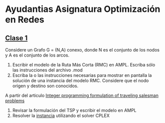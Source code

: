 # Ayudantias Asignatura Optimización en Redes
## [Clase 1](https://github.com/alexfabianb94/Practica_Opt_Redes)
Considere un Grafo G = (N,A) conexo, donde N es el conjunto de los nodos y A es el conjunto de los arcos.
1. Escribir el modelo de la Ruta Más Corta (RMC) en AMPL. Escriba sólo las instrucciones del archivo .mod
2. Escriba la o las instrucciones necesarias para mostrar en pantalla la solución de una instancia del modelo RMC. Considere que el nodo origen y destino son conocidos.

A partir del articulo [Integer programming formulation of traveling salesman problems](#)
1. Revisar la formulación del TSP y escribir el modelo en AMPL
2. Resolver la [instancia](#) utilizando el solver CPLEX 
